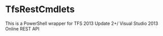 TfsRestCmdlets
==============

This is a PowerShell wrapper for TFS 2013 Update 2+/ Visual Studio 2013 Online REST API
